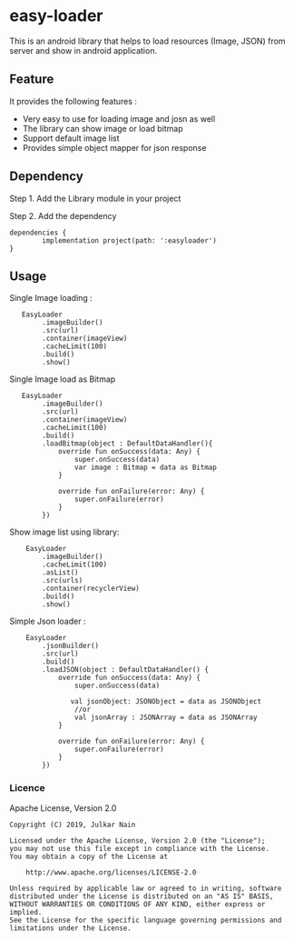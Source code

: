 easy-loader
=================================
This is an android library that helps to load resources (Image, JSON) from server and show in android application.
## Feature
It provides the following features :

- Very easy to use for loading image and josn as well
- The library can show image or load bitmap
- Support default image list
- Provides simple object mapper for json response 

## Dependency
Step 1. Add the Library module in your project

Step 2. Add the dependency

	dependencies {
	        implementation project(path: ':easyloader')
	}
  
## Usage
Single Image loading :

       EasyLoader
            .imageBuilder()
            .src(url)
            .container(imageView)
            .cacheLimit(100)
            .build()
            .show()
            
            
Single Image load as Bitmap

       EasyLoader
            .imageBuilder()
            .src(url)
            .container(imageView)
            .cacheLimit(100)
            .build()
            .loadBitmap(object : DefaultDataHandler(){
                override fun onSuccess(data: Any) {
                    super.onSuccess(data)
                    var image : Bitmap = data as Bitmap
                }

                override fun onFailure(error: Any) {
                    super.onFailure(error)
                }
            })
            
            
 Show image list using library:
 
        EasyLoader
            .imageBuilder()
            .cacheLimit(100)
            .asList()
            .src(urls)
            .container(recyclerView)
            .build()
            .show()
            
 Simple Json loader :
 
        EasyLoader
            .jsonBuilder()
            .src(url)
            .build()
            .loadJSON(object : DefaultDataHandler() {
                override fun onSuccess(data: Any) {
                    super.onSuccess(data)
                    
                   val jsonObject: JSONObject = data as JSONObject
                    //or 
                    val jsonArray : JSONArray = data as JSONArray
                }

                override fun onFailure(error: Any) {
                    super.onFailure(error)
                }
            })

        

### Licence         
Apache License, Version 2.0

    Copyright (C) 2019, Julkar Nain

    Licensed under the Apache License, Version 2.0 (the "License");
    you may not use this file except in compliance with the License.
    You may obtain a copy of the License at
   
        http://www.apache.org/licenses/LICENSE-2.0
     
    Unless required by applicable law or agreed to in writing, software
    distributed under the License is distributed on an "AS IS" BASIS,
    WITHOUT WARRANTIES OR CONDITIONS OF ANY KIND, either express or implied.
    See the License for the specific language governing permissions and
    limitations under the License.
        
        
